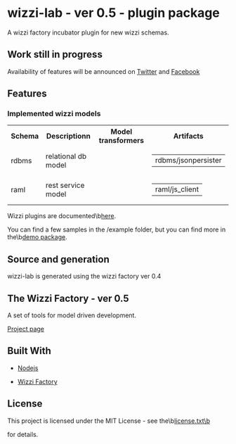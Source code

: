 # wizzi-lab - ver 0.5 - plugin package

A wizzi factory incubator plugin for new wizzi schemas.

## Work still in progress

Availability of features will be announced
on [Twitter](https://twitter.com/wizziteam) and [Facebook](https://www.facebook.com/wizzifactory)

## Features
### Implemented wizzi models

<table>
<tr>
<th>Schema</th>
<th>Descriptionn</th>
<th>Model transformers</th>
<th>Artifacts</th>
</tr>
<tr>
<td>rdbms</td>
<td>relational db model</td>
<td>

<table>
</table>

<td>

<table>
<tr>
<td>rdbms/jsonpersister</td>
</tr>
</table>

</tr>
<tr>
<td>raml</td>
<td>rest service model</td>
<td>

<table>
</table>

<td>

<table>
<tr>
<td>raml/js_client</td>
</tr>
</table>

</tr>
</table>



<p>Wizzi plugins are documented\b<a href="https://wizzifactory.github.io/docs/plugins.html">here</a>.</p>



<p>You can find a few samples in the /example folder, but you can find more in the\b<a href="https://github.com/wizzifactory/wizzi-demo">demo package</a>.</p>

## Source and generation
wizzi-lab is generated using the wizzi factory ver 0.4

## The Wizzi Factory - ver 0.5

A set of tools for model driven development.


<p><a href="https://wizzifactory.github.io/">Project page</a></p>

## Built With
* [Nodejs](https://nodejs.org)

* [Wizzi Factory](https://github.com/wizzifactory)


## License

<p>This project is licensed under the MIT License - see the\b<a href="license.txt">license.txt\b</a><p>for details.</p></p>

